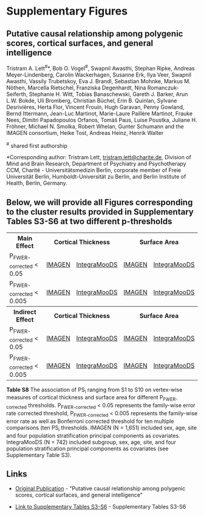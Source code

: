 # Supplementary Figures
## Putative causal relationship among polygenic scores, cortical surfaces, and general intelligence
Tristram A. Lett<sup>#</sup>*, Bob O. Vogel<sup>#</sup>, Swapnil Awasthi, Stephan Ripke, Andreas Meyer-Lindenberg, Carolin Wackerhagen, Susanne Erk, Ilya Veer, Swapnil Awasthi, Vassily Trubetskoy,  Eva J. Brandl, Sebastian Mohnke, Markus M. Nöthen, Marcella Rietschel, Franziska Degenhardt, Nina Romanczuk-Seiferth, Stephanie H. Witt, Tobias Banaschewski, Gareth J. Barker, Arun L.W. Bokde, Uli Bromberg, Christian Büchel, Erin B. Quinlan, Sylvane Desrivières, Herta Flor, Vincent Frouin, Hugh Garavan, Penny Gowland, Bernd Ittermann, Jean-Luc Martinot, Marie-Laure Paillère Martinot, Frauke Nees, Dimitri Papadopoulos Orfanos, Tomáš Paus, Luise Poustka, Juliane H. Fröhner, Michael N. Smolka, Robert Whelan, Gunter Schumann and the IMAGEN consortium, Heike Tost, Andreas Heinz, Henrik Walter

<sup>#</sup> shared first authorship

*Corresponding author: Tristram Lett, tristram.lett@charite.de, Division of Mind and Brain Research, Department of Psychiatry and Psychotherapy CCM, Charité - Universitätsmedizin Berlin, corporate member of Freie Universität Berlin, Humboldt-Universität zu Berlin, and Berlin Institute of Health, Berlin, Germany.

## Below, we will provide all Figures corresponding to the cluster results provided in Supplementary Tables S3-S6 at two different p-thresholds

 
<table>
  <tr>
    <th>Main Effect</th>
    <th colspan="2">Cortical Thickness</th>
    <th colspan="2">Surface Area</th>
  </tr>
  <tr>
    <td>P<sub>FWER-corrected</sub> < 0.05 </td>
    <td><a href="http://htmlpreview.github.io/?https://github.com/bobvogel/g-factor-mediation/blob/master/IMAGEN_MAINEFFECT_CT/IMAGEN_MAINEFFECT_CT.html">IMAGEN</a></td>
    <td><a href="http://htmlpreview.github.io/?https://github.com/bobvogel/g-factor-mediation/blob/master/INTEGRAMOODS_MAINEFFECT_CT/INTEGRAMOODS_MAINEFFECT_CT.html">IntegraMooDS</a></td>
    <td><a href="http://htmlpreview.github.io/?https://github.com/bobvogel/g-factor-mediation/blob/master/IMAGEN_MAINEFFECT_SA/IMAGEN_MAINEFFECT_SA.html">IMAGEN</a></td>
    <td><a href="http://htmlpreview.github.io/?https://github.com/bobvogel/g-factor-mediation/blob/master/INTEGRAMOODS_MAINEFFECT_SA/INTEGRAMOODS_MAINEFFECT_SA.html">IntegraMooDS</a></td>
  </tr>
  <tr>
    <td>P<sub>FWER-corrected</sub> < 0.005</td>
    <td><a href="http://htmlpreview.github.io/?https://github.com/bobvogel/g-factor-mediation/blob/master/IMAGEN_MAINEFFECT_CT_CORRECTED/IMAGEN_MAINEFFECT_CT_CORRECTED.html">IMAGEN</a></td>
    <td><a href="http://htmlpreview.github.io/?https://github.com/bobvogel/g-factor-mediation/blob/master/INTEGRAMOODS_MAINEFFECT_CT_CORRECTED/INTEGRAMOODS_MAINEFFECT_CT_CORRECTED.html">IntegraMooDS</a></td>
    <td><a href="http://htmlpreview.github.io/?https://github.com/bobvogel/g-factor-mediation/blob/master/IMAGEN_MAINEFFECT_SA_CORRECTED/IMAGEN_MAINEFFECT_SA_CORRECTED.html">IMAGEN</a></td>
    <td><a href="http://htmlpreview.github.io/?https://github.com/bobvogel/g-factor-mediation/blob/master/INTEGRAMOODS_MAINEFFECT_SA_CORRECTED/INTEGRAMOODS_MAINEFFECT_SA_CORRECTED.html">IntegraMooDS</a></td>
  </tr>
  <tr>
    <th>Indirect Effect</th>
    <th colspan="2">Cortical Thickness</th>
    <th colspan="2">Surface Area</th>
  </tr>
  <tr>
    <td>P<sub>FWER-corrected</sub> < 0.05</td>
    <td><a href="http://htmlpreview.github.io/?https://github.com/bobvogel/g-factor-mediation/blob/master/IMAGEN_MEDIATION_CT/IMAGEN_MEDIATION_CT.html">IMAGEN</a></td>
    <td><a href="http://htmlpreview.github.io/?https://github.com/bobvogel/g-factor-mediation/blob/master/INTEGRAMOODS_MEDIATION_CT/INTEGRAMOODS_MEDIATION_CT.html">IntegraMooDS</a></td>
    <td><a href="http://htmlpreview.github.io/?https://github.com/bobvogel/g-factor-mediation/blob/master/IMAGEN_MEDIATION_SA/IMAGEN_MEDIATION_SA.html">IMAGEN</a></td>
    <td><a href="http://htmlpreview.github.io/?https://github.com/bobvogel/g-factor-mediation/blob/master/INTEGRAMOODS_MEDIATION_SA/INTEGRAMOODS_MEDIATION_SA.html">IntegraMooDS</a></td>
  </tr>
  <tr>
    <td>P<sub>FWER-corrected</sub> < 0.005</td>
    <td><a href="http://htmlpreview.github.io/?https://github.com/bobvogel/g-factor-mediation/blob/master/IMAGEN_MEDIATION_CT_CORRECTED/IMAGEN_MEDIATION_CT_CORRECTED.html">IMAGEN</a></td>
    <td><a href="http://htmlpreview.github.io/?https://github.com/bobvogel/g-factor-mediation/blob/master/INTEGRAMOODS_MEDIATION_CT_CORRECTED/INTEGRAMOODS_MEDIATION_CT_CORRECTED.html">IntegraMooDS</a></td>
    <td><a href="http://htmlpreview.github.io/?https://github.com/bobvogel/g-factor-mediation/blob/master/IMAGEN_MEDIATION_SA/IMAGEN_MEDIATION_SA.html">IMAGEN</a></td>
    <td><a href="http://htmlpreview.github.io/?https://github.com/bobvogel/g-factor-mediation/blob/master/INTEGRAMOODS_MEDIATION_SA/INTEGRAMOODS_MEDIATION_SA.html">IntegraMooDS</a></td>
  </tr>
</table>


**Table S8** The association of PS<sub>i</sub> ranging from S1 to S10 on vertex-wise measures of cortical thickness and surface area for different  P<sub>FWER-corrected</sub> thresholds. P<sub>FWER-corrected</sub> < 0.05 represents the family-wise error rate corrected threshold, P<sub>FWER-corrected</sub> < 0.005 represents the family-wise error rate as well as Bonferroni corrected threshold for ten multiple comparisons (ten PS<sub>i</sub> thresholds. IMAGEN (N = 1,651) included sex, age, site and four population stratification principal components as covariates. IntegraMooDS (N = 742) included subgroup, sex, age, site, and four population stratification principal components as covariates (see Supplementary Table S3).

## Links

* [Original Publication](http://www.google.com) - "Putative causal relationship among polygenic scores, cortical surfaces, and general intelligence" 

* [Link to Supplementary Tables S3-S6](http://www.google.com) - Supplementary Tables S3-S6
